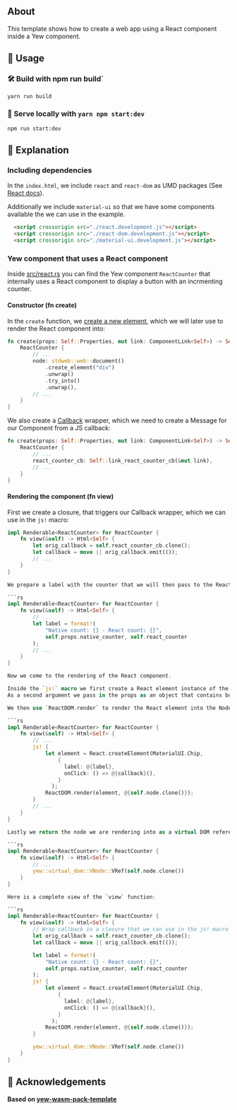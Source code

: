 ## About

This template shows how to create a web app using a React component inside a Yew component.

## 🚴 Usage

### 🛠️ Build with npm run build`

```
yarn run build
```

### 🔬 Serve locally with `yarn npm start:dev`

```
npm run start:dev
```

## 🔎 Explanation

### Including dependencies

In the `index.html`, we include `react` and `react-dom` as UMD packages (See [React docs](https://reactjs.org/docs/cdn-links.html)).

Additionally we include `material-ui` so that we have some components available the we can use in the example.

```html
  <script crossorigin src="./react.development.js"></script>
  <script crossorigin src="./react-dom.development.js"></script>
  <script crossorigin src="./material-ui.development.js"></script>
```

### Yew component that uses a React component

Inside [src/react.rs](./src/react.rs) you can find the Yew component `ReactCounter` that internally uses a React component to display a button with an incrmenting counter.

#### Constructor (fn create)

In the `create` function, we [create a new element](https://docs.rs/stdweb/0.4.18/stdweb/web/struct.Document.html#method.create_element), which we will later use to render the React component into:

```rs
fn create(props: Self::Properties, mut link: ComponentLink<Self>) -> Self {
    ReactCounter {
        // ...
        node: stdweb::web::document()
            .create_element("div")
            .unwrap()
            .try_into()
            .unwrap(),
        // ...
    }
}
```

We also create a [Callback](https://docs.rs/yew/0.8.0/yew/callback/struct.Callback.html) wrapper, which we need to create a Message for our Component from a JS callback:

```rs
fn create(props: Self::Properties, mut link: ComponentLink<Self>) -> Self {
    ReactCounter {
        // ...
        react_counter_cb: Self::link_react_counter_cb(&mut link),
        // ...
    }
}
```

#### Rendering the component (fn view)

First we create a closure, that triggers our Callback wrapper, which we can use in the `js!` macro:
```rs
impl Renderable<ReactCounter> for ReactCounter {
    fn view(&self) -> Html<Self> {
        let orig_callback = self.react_counter_cb.clone();
        let callback = move || orig_callback.emit(());
        // ...
    }
}

We prepare a label with the counter that we will then pass to the React component as a prop:

```rs
impl Renderable<ReactCounter> for ReactCounter {
    fn view(&self) -> Html<Self> {
        // ...
        let label = format!(
            "Native count: {} - React count: {}",
            self.props.native_counter, self.react_counter
        );
        // ...
    }
}

Now we come to the rendering of the React component.

Inside the `js!` macro we first create a React element instance of the `MaterialUI.Chip` component (`MaterialUI.Button` has more complicated props requirements).
As a second argument we pass in the props as an object that contains both our label and the callback which serves as a `onClick` handler.

We then use `ReactDOM.render` to render the React element into the Node we created earlier.

```rs
impl Renderable<ReactCounter> for ReactCounter {
    fn view(&self) -> Html<Self> {
        // ...
        js! {
            let element = React.createElement(MaterialUI.Chip,
                {
                  label: @{label},
                  onClick: () => @{callback}(),
                }
              );
            ReactDOM.render(element, @{self.node.clone()});
        }
        // ...
    }
}

Lastly we return the node we are rendering into as a virtual DOM reference from the `view` function, so the Yew renderer knows where to attach it to in the Yew component tree.

```rs
impl Renderable<ReactCounter> for ReactCounter {
    fn view(&self) -> Html<Self> {
        // ...
        yew::virtual_dom::VNode::VRef(self.node.clone())
    }
}

Here is a complete view of the `view` function:

```rs
impl Renderable<ReactCounter> for ReactCounter {
    fn view(&self) -> Html<Self> {
        // Wrap callback in a closure that we can use in the js! macro
        let orig_callback = self.react_counter_cb.clone();
        let callback = move || orig_callback.emit(());

        let label = format!(
            "Native count: {} - React count: {}",
            self.props.native_counter, self.react_counter
        );
        js! {
            let element = React.createElement(MaterialUI.Chip,
                {
                  label: @{label},
                  onClick: () => @{callback}(),
                }
              );
            ReactDOM.render(element, @{self.node.clone()});
        }

        yew::virtual_dom::VNode::VRef(self.node.clone())
    }
}
```

## 🙏 Acknowledgements

**Based on [yew-wasm-pack-template](https://github.com/yewstack/yew-wasm-pack-template)**

